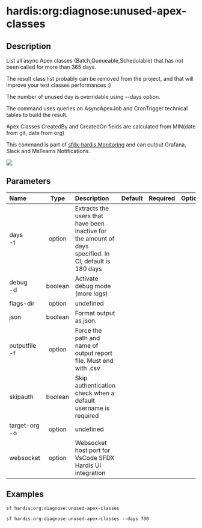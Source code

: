 <!-- This file has been generated with command 'sf hardis:doc:plugin:generate'. Please do not update it manually or it may be overwritten -->
# hardis:org:diagnose:unused-apex-classes

## Description

List all async Apex classes (Batch,Queueable,Schedulable) that has not been called for more than 365 days.
  
The result class list probably can be removed from the project, and that will improve your test classes performances :)

The number of unused day is overridable using --days option.

The command uses queries on AsyncApexJob and CronTrigger technical tables to build the result.

Apex Classes CreatedBy and CreatedOn fields are calculated from MIN(date from git, date from org)

This command is part of [sfdx-hardis Monitoring](https://sfdx-hardis.cloudity.com/salesforce-monitoring-unused-apex-classes/) and can output Grafana, Slack and MsTeams Notifications.

![](https://sfdx-hardis.cloudity.com/assets/images/screenshot-monitoring-unused-apex-grafana.jpg)


## Parameters

| Name              |  Type   | Description                                                                                             | Default | Required | Options |
|:------------------|:-------:|:--------------------------------------------------------------------------------------------------------|:-------:|:--------:|:-------:|
| days<br/>-t       | option  | Extracts the users that have been inactive for the amount of days specified. In CI, default is 180 days |         |          |         |
| debug<br/>-d      | boolean | Activate debug mode (more logs)                                                                         |         |          |         |
| flags-dir         | option  | undefined                                                                                               |         |          |         |
| json              | boolean | Format output as json.                                                                                  |         |          |         |
| outputfile<br/>-f | option  | Force the path and name of output report file. Must end with .csv                                       |         |          |         |
| skipauth          | boolean | Skip authentication check when a default username is required                                           |         |          |         |
| target-org<br/>-o | option  | undefined                                                                                               |         |          |         |
| websocket         | option  | Websocket host:port for VsCode SFDX Hardis UI integration                                               |         |          |         |

## Examples

```shell
sf hardis:org:diagnose:unused-apex-classes
```

```shell
sf hardis:org:diagnose:unused-apex-classes --days 700
```


